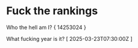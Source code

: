 # Fuck the rankings

Who the hell am I?
{ 14253024 }

What fucking year is it?
[ 2025-03-23T07:30:00Z ]
